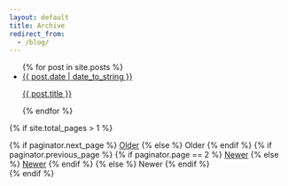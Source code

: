 ```yaml
---
layout: default
title: Archive
redirect_from:
  - /blog/
---
```


<div id="home">
  <ul class="posts">
    {% for post in site.posts %}
    <li itemscope itemtype="http://schema.org/BlogPosting">
      <a href="{{ site.baseurl }}{{ post.url }}" itemprop="url">
        <div class="p-wrap">
          <article class="inner">
            <time datetime="{{ post.date | date_to_xmlschema }}"
                itemprop="datePublished">
              {{ post.date | date_to_string }}
            </time>
            <p itemprop="name headline">{{ post.title }}</p>
          </article>
        </div>
      </a>
    </li>
    {% endfor %}
  </ul>
</div>

{% if site.total_pages > 1 %}
<div class="pagination">
  {% if paginator.next_page %}
  <a href="/page/{{paginator.next_page}}" class="older">Older</a>
  {% else %}
  <span class="next">Older</span>
  {% endif %}
  {% if paginator.previous_page %}
    {% if paginator.page == 2 %}
    <a href="/" class="newer">Newer</a>
    {% else %}
    <a href="/page/{{paginator.previous_page}}" class="newer">Newer</a>
    {% endif %}
  {% else %}
  <span class="previous">Newer</span>
  {% endif %}
</div>
{% endif %}